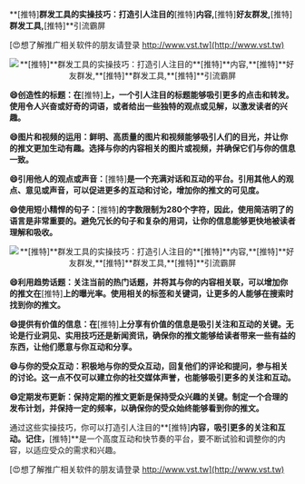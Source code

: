 **[推特]**群发工具的实操技巧：打造引人注目的**[推特]**内容,**[推特]**好友群发,**[推特]**群发工具,**[推特]**引流霸屏

[😍想了解推广相关软件的朋友请登录 http://www.vst.tw](http://www.vst.tw)

 <center><img src="https://vst.tw/MP4/tuiguang/png/7.png" alt="**[推特]**群发工具的实操技巧：打造引人注目的**[推特]**内容,**[推特]**好友群发,**[推特]**群发工具,**[推特]**引流霸屏"></center>

**😄创造性的标题：在**[推特]**上，一个引人注目的标题能够吸引更多的点击和转发。使用令人兴奋或好奇的词语，或者给出一些独特的观点或见解，以激发读者的兴趣。**

**😄图片和视频的运用：鲜明、高质量的图片和视频能够吸引人们的目光，并让你的推文更加生动有趣。选择与你的内容相关的图片或视频，并确保它们与你的信息一致。**

**😄引用他人的观点或声音：**[推特]**是一个充满对话和互动的平台。引用其他人的观点、意见或声音，可以促进更多的互动和讨论，增加你的推文的可见度。**

**😄使用短小精悍的句子：**[推特]**的字数限制为280个字符，因此，使用简洁明了的语言是非常重要的。避免冗长的句子和复杂的用词，让你的信息能够更快地被读者理解和吸收。**

 <center><img src="https://vst.tw/MP4/tuiguang/png/5.png" alt="**[推特]**群发工具的实操技巧：打造引人注目的**[推特]**内容,**[推特]**好友群发,**[推特]**群发工具,**[推特]**引流霸屏"></center>

**😄利用趋势话题：关注当前的热门话题，并将其与你的内容相关联，可以增加你的推文在**[推特]**上的曝光率。使用相关的标签和关键词，让更多的人能够在搜索时找到你的推文。**

**😄提供有价值的信息：在**[推特]**上分享有价值的信息是吸引关注和互动的关键。无论是行业洞见、实用技巧还是新闻资讯，确保你的推文能够给读者带来一些有益的东西，让他们愿意与你互动和分享。**

**😄与你的受众互动：积极地与你的受众互动，回复他们的评论和提问，参与相关的讨论。这一点不仅可以建立你的社交媒体声誉，也能够吸引更多的关注和互动。**

**😄定期发布更新：保持定期的推文更新是保持受众兴趣的关键。制定一个合理的发布计划，并保持一定的频率，以确保你的受众始终能够看到你的推文。**

通过这些实操技巧，你可以打造引人注目的**[推特]**内容，吸引更多的关注和互动。记住，**[推特]**是一个高度互动和快节奏的平台，要不断试验和调整你的内容，以适应受众的需求和兴趣。

[😍想了解推广相关软件的朋友请登录 http://www.vst.tw](http://www.vst.tw)




